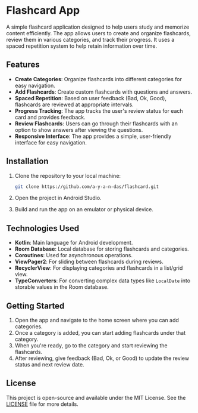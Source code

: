# Flashcard App

A simple flashcard application designed to help users study and memorize content efficiently. The app allows users to create and organize flashcards, review them in various categories, and track their progress. It uses a spaced repetition system to help retain information over time.

## Features

- **Create Categories**: Organize flashcards into different categories for easy navigation.
- **Add Flashcards**: Create custom flashcards with questions and answers.
- **Spaced Repetition**: Based on user feedback (Bad, Ok, Good), flashcards are reviewed at appropriate intervals.
- **Progress Tracking**: The app tracks the user's review status for each card and provides feedback.
- **Review Flashcards**: Users can go through their flashcards with an option to show answers after viewing the questions.
- **Responsive Interface**: The app provides a simple, user-friendly interface for easy navigation.

## Installation

1. Clone the repository to your local machine:
    ```bash
    git clone https://github.com/a-y-a-n-das/flashcard.git
    ```

2. Open the project in Android Studio.

3. Build and run the app on an emulator or physical device.

## Technologies Used

- **Kotlin**: Main language for Android development.
- **Room Database**: Local database for storing flashcards and categories.
- **Coroutines**: Used for asynchronous operations.
- **ViewPager2**: For sliding between flashcards during reviews.
- **RecyclerView**: For displaying categories and flashcards in a list/grid view.
- **TypeConverters**: For converting complex data types like `LocalDate` into storable values in the Room database.

## Getting Started

1. Open the app and navigate to the home screen where you can add categories.
2. Once a category is added, you can start adding flashcards under that category.
3. When you're ready, go to the category and start reviewing the flashcards.
4. After reviewing, give feedback (Bad, Ok, or Good) to update the review status and next review date.

## License

This project is open-source and available under the MIT License. See the [LICENSE](LICENSE) file for more details.
